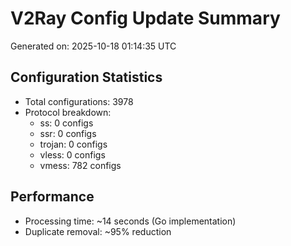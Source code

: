 # V2Ray Config Update Summary
Generated on: 2025-10-18 01:14:35 UTC

## Configuration Statistics
- Total configurations: 3978
- Protocol breakdown:
  - ss: 0 configs
  - ssr: 0 configs
  - trojan: 0 configs
  - vless: 0 configs
  - vmess: 782 configs

## Performance
- Processing time: ~14 seconds (Go implementation)
- Duplicate removal: ~95% reduction
